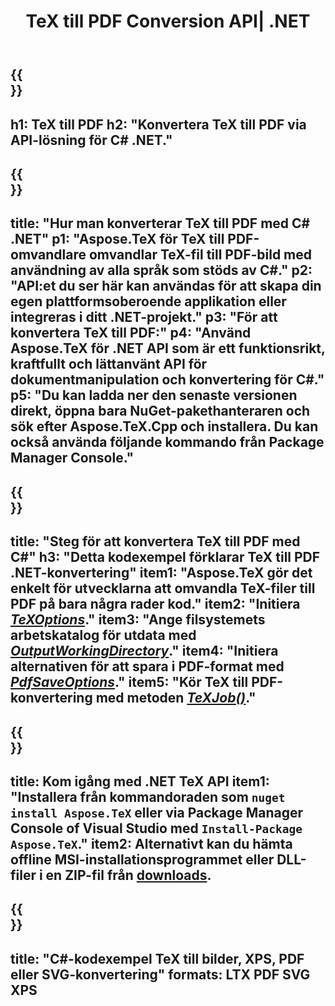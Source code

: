 ﻿---
translation: true
template: /_templates/_conversion-child-net.md
title: TeX till PDF Conversion API| .NET
description: TeX till PDF-konverteringsfunktion. Integrera detta lokala .NET-bibliotek i ditt projekt eller använd plattformsoberoende applikationer för att konvertera TeX till PDF.
keywords: tex till pdf api net, tex2pdf integrera c#
url: /net/conversion/tex-to-pdf/
family: tex
platformtag: net
feature: conversion
informat: TEX
outformat: PDF
otherformats: BMP PNG JPEG TIFF SVG XPS
---


{{<section banner>}}
---
h1: TeX till PDF
h2: "Konvertera TeX till PDF via API-lösning för C# .NET."
---

{{<section overview>}}
---
title: "Hur man konverterar TeX till PDF med C# .NET"
p1: "Aspose.TeX för TeX till PDF-omvandlare omvandlar TeX-fil till PDF-bild med användning av alla språk som stöds av C#."
p2: "API:et du ser här kan användas för att skapa din egen plattformsoberoende applikation eller integreras i ditt .NET-projekt."
p3: "För att konvertera TeX till PDF:"
p4: "Använd Aspose.TeX för .NET API som är ett funktionsrikt, kraftfullt och lättanvänt API för dokumentmanipulation och konvertering för C#."
p5: "Du kan ladda ner den senaste versionen direkt, öppna bara NuGet-pakethanteraren och sök efter Aspose.TeX.Cpp och installera. Du kan också använda följande kommando från Package Manager Console."
---

{{<section feature1>}}
---
title: "Steg för att konvertera TeX till PDF med C#"
h3: "Detta kodexempel förklarar TeX till PDF .NET-konvertering"
item1: "Aspose.TeX gör det enkelt för utvecklarna att omvandla TeX-filer till PDF på bara några rader kod."
item2: "Initiera [*TeXOptions*](https://reference.aspose.com/tex/net/aspose.tex/texoptions/)."
item3: "Ange filsystemets arbetskatalog för utdata med [*OutputWorkingDirectory*](https://reference.aspose.com/tex/net/aspose.tex/texoptions/outputworkingdirectory/)."
item4: "Initiera alternativen för att spara i PDF-format med [*PdfSaveOptions*](https://reference.aspose.com/tex/net/aspose.tex.presentation.image/pdfsaveoptions/)."
item5: "Kör TeX till PDF-konvertering med metoden [*TeXJob()*](https://reference.aspose.com/tex/net/aspose.tex/texjob/)."
---

{{<section feature2>}}
---
title: Kom igång med .NET TeX API
item1: "Installera från kommandoraden som ```nuget install Aspose.TeX``` eller via Package Manager Console of Visual Studio med ```Install-Package Aspose.TeX```."
item2: Alternativt kan du hämta offline MSI-installationsprogrammet eller DLL-filer i en ZIP-fil från [downloads](https://releases.aspose.com/tex/net).
---

{{<section widget>}}
---
title: "C#-kodexempel TeX till bilder, XPS, PDF eller SVG-konvertering"
formats: LTX PDF SVG XPS
---